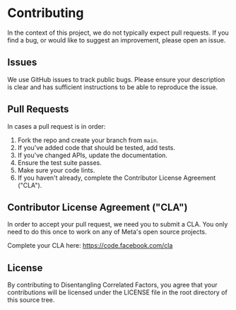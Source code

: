 # Contributing 

In the context of this project, we do not typically expect pull requests. 
If you find a bug, or would like to suggest an improvement, please open an issue.

## Issues
We use GitHub issues to track public bugs. Please ensure your description is
clear and has sufficient instructions to be able to reproduce the issue.

## Pull Requests
In cases a pull request is in order:

1. Fork the repo and create your branch from `main`.
2. If you've added code that should be tested, add tests.
3. If you've changed APIs, update the documentation.
4. Ensure the test suite passes.
5. Make sure your code lints.
6. If you haven't already, complete the Contributor License Agreement ("CLA").

## Contributor License Agreement ("CLA")
In order to accept your pull request, we need you to submit a CLA. You only need
to do this once to work on any of Meta's open source projects.

Complete your CLA here: <https://code.facebook.com/cla>

## License
By contributing to Disentangling Correlated Factors, you agree that your contributions will be licensed
under the LICENSE file in the root directory of this source tree.
